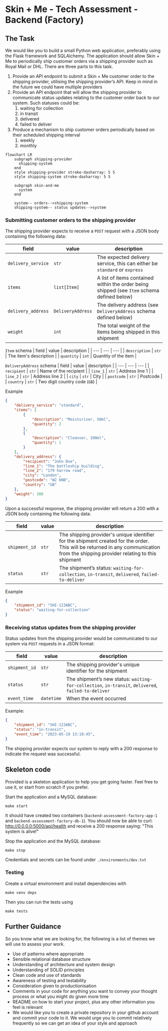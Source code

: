 # Skin + Me - Tech Assessment - Backend (Factory)

## The Task
We would like you to build a small Python web application, preferably using the Flask framework and SQLAlchemy. The application should allow Skin + Me to periodically ship customer orders via a shipping provider such as Royal Mail or DHL. There are three parts to this task.

1.  Provide an API endpoint to submit a Skin + Me customer order to the shipping provider, utilising the shipping provider’s API. Keep in mind in the future we could have multiple providers
2.  Provide an API endpoint that will allow the shipping provider to communicate status updates relating to the customer order back to our system. Such statuses could be:
    1.  waiting for collection
    2.  in transit
    3.  delivered
    4.  failed to deliver
3.  Produce a mechanism to ship customer orders periodically based on their scheduled shipping interval
    1.  weekly
    2.  monthly

```mermaid
flowchart LR
    subgraph shipping-provider
      shipping-system
    end
    style shipping-provider stroke-dasharray: 5 5
    style shipping-system stroke-dasharray: 5 5

    subgraph skin-and-me
      system
    end

    system-- orders-->shipping-system
    shipping-system-- status updates-->system
```

### Submitting customer orders to the shipping provider

The shipping provider expects to receive a `POST` request with a JSON body containing the following data:

| field | value | description |
| --- | --- | --- |
| `delivery_service` | `str` | The expected delivery service, this can either be `standard` or `express` |
| `items` | `list[Item]` | A list of items contained within the order being shipped (see `Item` schema defined below) |
| `delivery_address` | `DeliveryAddress` | The delivery address (see `DeliveryAddress` schema defined below) |
| `weight` | `int` | The total weight of the items being shipped in this shipment |

`Item` schema
| field | value | description |
| --- | --- | --- |
| `description` | `str` | The item's description |
| `quantity` | `int` | Quantity of the item |

`DeliveryAddress` schema
| field | value | description |
| --- | --- | --- |
| `recipient` | `str` | Name of the recipient |
| `line_1` | `str` | Address line 1 |
| `line_2` | `str` | Address line 2 |
| `city` | `str` | City |
| `postcode` | `str` | Postcode |
| `country` | `str` | Two digit country code (`GB`) |

Example
```json
{
    "delivery_service": "standard",
    "items": [
        {
            "description": "Moisturiser, 50ml",
            "quantity": 2
        },
        {
            "description": "Cleanser, 100ml",
            "quantity": 1
        }
    ],
    "delivery_address": {
        "recipient": "John Doe",
        "line_1": "The battleship building",
        "line_2": "179 harrow road",
        "city": "London",
        "postcode": "W2 6NB",
        "country": "GB"
    },
    "weight": 300
}
```

Upon a successful response, the shipping provider will return a 200 with a JSON body containing the following data:

| field | value | description |
| --- | --- | --- |
| `shipment_id` | `str` | The shipping provider's unique identifier for the shipment created for the order. This will be returned in any communication from the shipping provider relating to this shipment |
| `status` | `str` | The shipment’s status: `waiting-for-collection`, `in-transit`, `delivered`, `failed-to-deliver` |

Example
```json
{
    "shipment_id": "SHI-123ABC",
    "status": "waiting-for-collection"
}
```

### Receiving status updates from the shipping provider

Status updates from the shipping provider would be communicated to our system via `POST` requests in a JSON format:

| field | value | description |
| --- | --- | --- |
| `shipment_id` | `str` | The shipping provider's unique identifier for the shipment |
| `status` | `str` | The shipment’s new status: `waiting-for-collection`, `in-transit`, `delivered`, `failed-to-deliver` |
| `event_time` | `datetime` | When the event occurred |

Example:
```json
{
    "shipment_id": "SHI-123ABC",
    "status": "in-transit",
    "event_time": "2023-05-19 13:18:45",
}
```

The shipping provider expects our system to reply with a 200 response to indicate the request was successful.

## Skeleton code

Provided is a skeleton application to help you get going faster. Feel free to use it, or start from scratch if you prefer.

Start the application and a MySQL database:
```
make start
```

It should have created two containers (`backend-assessment-factory-app-1` and `backend-assessment-factory-db-1`).
You should now be able to curl: http://0.0.0.0:5000/api/health and receive a 200 response saying: "This system is alive!"

Stop the application and the MySQL database:
```
make stop
```

Credentials and secrets can be found under `./environments/dev.txt`

### Testing

Create a virtual environment and install dependencies with
```
make venv deps
```

Then you can run the tests using
```
make tests
```

## Further Guidance

So you know what we are looking for, the following is a list of themes we will use to assess your work.


- Use of patterns where appropriate
- Sensible relational database structure
- Understanding of architecture and system design
- Understanding of SOLID principles
- Clean code and use of standards
- Awareness of testing and testability
- Consideration given to productionisation
- Comments in your code for anything you want to convey your thought process or what you might do given more time
- README on how to start your project, plus any other information you feel is relevant
- We would like you to create a private repository in your github account and commit your code to it. We would urge you to commit relatively frequently so we can get an idea of your style and approach
